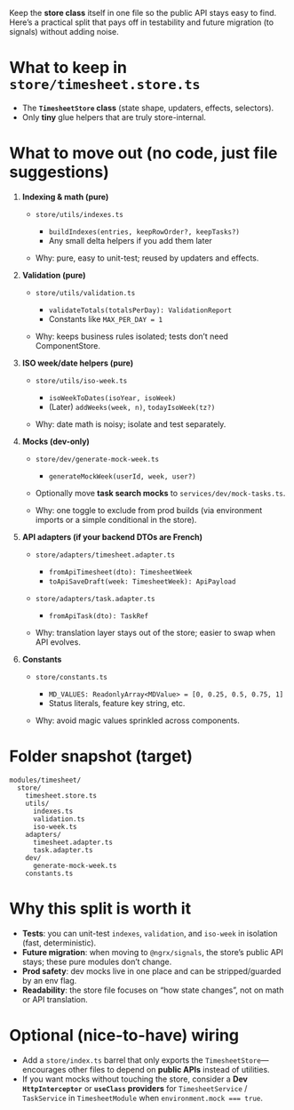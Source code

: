  Keep the **store class** itself in one file so the public API stays easy to find. Here’s a practical split that pays off in testability and future migration (to signals) without adding noise.

# What to keep in `store/timesheet.store.ts`

* The **`TimesheetStore` class** (state shape, updaters, effects, selectors).
* Only **tiny** glue helpers that are truly store-internal.

# What to move out (no code, just file suggestions)

1. **Indexing & math (pure)**

   * `store/utils/indexes.ts`

     * `buildIndexes(entries, keepRowOrder?, keepTasks?)`
     * Any small delta helpers if you add them later
   * Why: pure, easy to unit-test; reused by updaters and effects.

2. **Validation (pure)**

   * `store/utils/validation.ts`

     * `validateTotals(totalsPerDay): ValidationReport`
     * Constants like `MAX_PER_DAY = 1`
   * Why: keeps business rules isolated; tests don’t need ComponentStore.

3. **ISO week/date helpers (pure)**

   * `store/utils/iso-week.ts`

     * `isoWeekToDates(isoYear, isoWeek)`
     * (Later) `addWeeks(week, n)`, `todayIsoWeek(tz?)`
   * Why: date math is noisy; isolate and test separately.

4. **Mocks (dev-only)**

   * `store/dev/generate-mock-week.ts`

     * `generateMockWeek(userId, week, user?)`
   * Optionally move **task search mocks** to `services/dev/mock-tasks.ts`.
   * Why: one toggle to exclude from prod builds (via environment imports or a simple conditional in the store).

5. **API adapters (if your backend DTOs are French)**

   * `store/adapters/timesheet.adapter.ts`

     * `fromApiTimesheet(dto): TimesheetWeek`
     * `toApiSaveDraft(week: TimesheetWeek): ApiPayload`
   * `store/adapters/task.adapter.ts`

     * `fromApiTask(dto): TaskRef`
   * Why: translation layer stays out of the store; easier to swap when API evolves.

6. **Constants**

   * `store/constants.ts`

     * `MD_VALUES: ReadonlyArray<MDValue> = [0, 0.25, 0.5, 0.75, 1]`
     * Status literals, feature key string, etc.
   * Why: avoid magic values sprinkled across components.

# Folder snapshot (target)

```
modules/timesheet/
  store/
    timesheet.store.ts
    utils/
      indexes.ts
      validation.ts
      iso-week.ts
    adapters/
      timesheet.adapter.ts
      task.adapter.ts
    dev/
      generate-mock-week.ts
    constants.ts
```

# Why this split is worth it

* **Tests**: you can unit-test `indexes`, `validation`, and `iso-week` in isolation (fast, deterministic).
* **Future migration**: when moving to `@ngrx/signals`, the store’s public API stays; these pure modules don’t change.
* **Prod safety**: dev mocks live in one place and can be stripped/guarded by an env flag.
* **Readability**: the store file focuses on “how state changes”, not on math or API translation.

# Optional (nice-to-have) wiring

* Add a `store/index.ts` barrel that only exports the `TimesheetStore`—encourages other files to depend on **public APIs** instead of utilities.
* If you want mocks without touching the store, consider a **Dev `HttpInterceptor`** or **`useClass` providers** for `TimesheetService` / `TaskService` in `TimesheetModule` when `environment.mock === true`.
